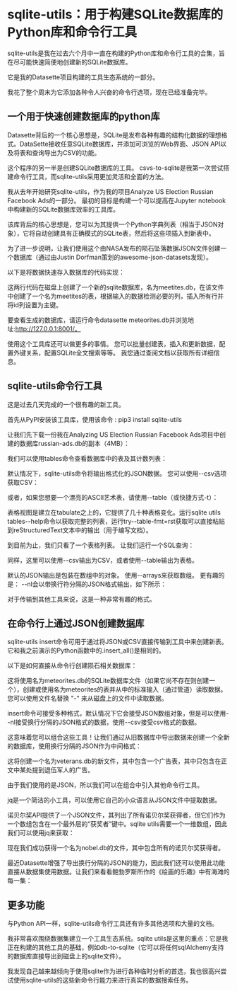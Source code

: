 # sqlite-utils：用于构建SQLite数据库的Python库和命令行工具

sqlite-utils是我在过去六个月中一直在构建的Python库和命令行工具的合集，旨在尽可能快速简便地创建新的SQLite数据库。

它是我的Datasette项目构建的工具生态系统的一部分。

我花了整个周末为它添加各种令人兴奋的命令行选项，现在已经准备完毕。

## 一个用于快速创建数据库的python库

Datasette背后的一个核心思想是，SQLite是发布各种有趣的结构化数据的理想格式。DataSette接收任意SQLite数据库，并添加可浏览的Web界面、JSON API以及将表和查询导出为CSV的功能。

这个程序的另一半是创建SQLite数据库的工具。 csvs-to-sqlite是我第一次尝试搭建命令行工具，而sqlite-utils采用更加灵活和全面的方法。

我从去年开始研究sqlite-utils，作为我的项目Analyze US Election Russian Facebook Ads的一部分。 最初的目标是构建一个可以提高在Jupyter notebook中构建新的SQLite数据库效率的工具库。

该库背后的核心思想是，您可以为其提供一个Python字典列表（相当于JSON对象），它将自动创建具有正确模式的SQLite表，然后将这些项插入到新表中。

为了进一步说明，让我们使用这个由NASA发布的陨石坠落数据JSON文件创建一个数据库（通过由Justin Dorfman策划的awesome-json-datasets发现）。

以下是将数据快速存入数据库的代码实现：



这两行代码在磁盘上创建了一个新的sqlite数据库，名为meetites.db，在该文件中创建了一个名为meetites的表，根据输入的数据检测必要的列，插入所有行并将id列设置为主键。

要查看生成的数据库，请运行命令datasette meteorites.db并浏览地址:http://127.0.0.1:8001/。

使用这个工具库还可以做更多的事情。 您可以批量创建表，插入和更新数据，配置外键关系，配置SQLite全文搜索等等。 我您通过查阅文档以获取所有详细信息。



## sqlite-utils命令行工具

这是过去几天完成的一个很有趣的新工具。

首先从PyPI安装该工具库，使用该命令 : pip3 install sqlite-utils

让我们先下载一份我在Analyzing US Election Russian Facebook Ads项目中创建的数据库russian-ads.db的副本（4MB）：




我们可以使用tables命令查看数据库中的表及其计数列表：




默认情况下，sqlite-utils命令将输出格式化的JSON数据。 您可以使用--csv选项获取CSV：




或者，如果您想要一个漂亮的ASCII艺术表，请使用--table（或快捷方式-t）：




表格视图是建立在tabulate之上的，它提供了几十种表格变化。运行sqlite utils tables--help命令以获取完整的列表，运行try--table-fmt=rst获取可以直接粘贴到reStructuredText文本中的输出（用于编写文档）。

到目前为止，我们只看了一个表格列表。 让我们运行一个SQL查询：




同样，这里可以使用--csv输出为CSV，或者使用--table输出为表格。

默认的JSON输出是包装在数组中的对象。 使用--arrays来获取数组。 更有趣的是： --nl会以带换行符分隔的JSON格式输出，如下所示：



对于传输到其他工具来说，这是一种非常有趣的格式。

## 在命令行上通过JSON创建数据库

sqlite-utils insert命令可用于通过将JSON或CSV直接传输到工具中来创建新表。 它和我之前演示的Python函数中的.insert_all()是相同的。

以下是如何直接从命令行创建陨石相关数据库：




这将使用名为meteorites.db的SQLite数据库文件（如果它尚不存在则创建一个），创建或使用名为meteorites的表并从中的标准输入（通过管道）读取数据。 您可以使用文件名替换 "-" 来从磁盘上的文件中读取数据。

insert命令可接受多种格式，默认情况下它会接受JSON数组对象，但是可以使用--nl接受换行分隔的JSON格式的数据，使用--csv接受csv格式的数据。



这意味着您可以组合这些工具！让我们通过从旧数据库中导出数据来创建一个全新的数据库，使用换行分隔的JSON作为中间格式：




这将创建一个名为veterans.db的新文件，其中包含一个广告表，其中只包含在正文中某处提到退伍军人的广告。

由于我们使用的是JSON，所以我们可以在组合中引入其他命令行工具。

jq是一个简洁的小工具，可以使用它自己的小众语言从JSON文件中提取数据。

诺贝尔奖API提供了一个JSON文件，其列出了所有诺贝尔奖获得者，但它们作为一个数组包含在一个最外层的“获奖者”键中。sqlite utils需要一个一维数组，因此我们可以使用jq来获取：




现在我们成功获得一个名为nobel.db的文件，其中包含所有的诺贝尔奖获得者。


最近Datasette增强了导出换行分隔的JSON的能力，因此我们还可以使用此功能直接从数据集使用数据。让我们来看看鲍勃罗斯所作的《绘画的乐趣》中有海滩的每一集：



## 更多功能

与Python API一样，sqlite-utils命令行工具还有许多其他选项和大量的文档。

我非常喜欢围绕数据集建立一个工具生态系统。sqlite utils是这里的重点：它是我正在构建的其他工具的基础，例如db-to-sqlite（它可以将任何sqlAlchemy支持的数据库直接导出到磁盘上的sqlite文件）。

我发现自己越来越倾向于使用sqlite作为进行各种临时分析的首选，我也很高兴尝试使用sqlite-utils的这些新命令行能力来进行真实的数据搜索任务。